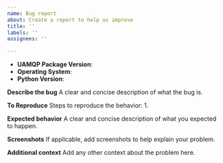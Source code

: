 ```yaml
---
name: Bug report
about: Create a report to help us improve
title: ''
labels: ''
assignees: ''

---
```


- **UAMQP Package Version**: 
- **Operating System**:
- **Python Version**: 

**Describe the bug**
A clear and concise description of what the bug is.

**To Reproduce**
Steps to reproduce the behavior:
1. 

**Expected behavior**
A clear and concise description of what you expected to happen.

**Screenshots**
If applicable, add screenshots to help explain your problem.

**Additional context**
Add any other context about the problem here.
